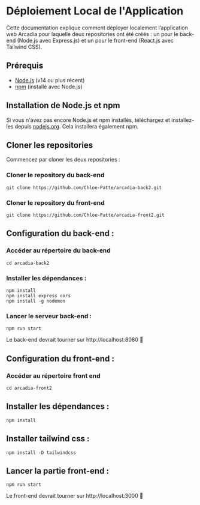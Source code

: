 # Déploiement Local de l'Application

Cette documentation explique comment déployer localement l’application web Arcadia pour laquelle deux repositories ont été créés : un pour le back-end (Node.js avec Express.js) et un pour le front-end (React.js avec Tailwind CSS).

## Prérequis

- [Node.js](https://nodejs.org/) (v14 ou plus récent)
- [npm](https://www.npmjs.com/get-npm) (installé avec Node.js)

## Installation de Node.js et npm

Si vous n'avez pas encore Node.js et npm installés, téléchargez et installez-les depuis [nodejs.org](https://nodejs.org/). Cela installera également npm.

## Cloner les repositories

Commencez par cloner les deux repositories :


### Cloner le repository du back-end
```
git clone https://github.com/Chloe-Patte/arcadia-back2.git
```
### Cloner le repository du front-end
```
git clone https://github.com/Chloe-Patte/arcadia-front2.git
```
## Configuration du back-end : 
### Accéder au répertoire du back-end
```
cd arcadia-back2
```

### Installer les dépendances : 
```
npm install
npm install express cors
npm install -g nodemon
```

### Lancer le serveur back-end : 
```
npm run start
```

Le back-end devrait tourner sur http://localhost:8080 🙂


## Configuration du front-end : 
### Accéder au répertoire front end 
```
cd arcadia-front2
```

## Installer les dépendances : 
```
npm install
```

## Installer tailwind css : 
```
npm install -D tailwindcss
```

## Lancer la partie front-end : 
```
npm run start
```

Le front-end devrait tourner sur http://localhost:3000 🙂
